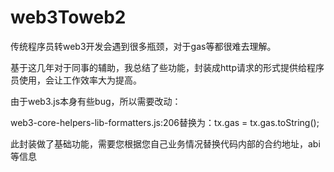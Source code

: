 # web3Toweb2

传统程序员转web3开发会遇到很多瓶颈，对于gas等都很难去理解。

基于这几年对于同事的辅助，我总结了些功能，封装成http请求的形式提供给程序员使用，会让工作效率大为提高。



由于web3.js本身有些bug，所以需要改动：

web3-core-helpers-lib-formatters.js:206替换为：tx.gas = tx.gas.toString();



此封装做了基础功能，需要您根据您自己业务情况替换代码内部的合约地址，abi等信息

